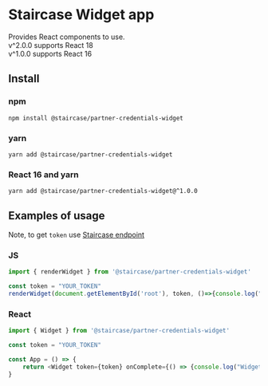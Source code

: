# Staircase Widget app
Provides React components to use.  
v^2.0.0 supports React 18  
v^1.0.0 supports React 16  

## Install

### npm 

```npm install @staircase/partner-credentials-widget```

### yarn 

```yarn add @staircase/partner-credentials-widget```

### React 16 and yarn

```yarn add @staircase/partner-credentials-widget@^1.0.0```



## Examples of usage

Note, to get `token` use  [Staircase endpoint](https://api.staircase.co/docs/Mortgage%20Products/Borrower/Employment/partnerWidgetToken#root)

### JS
```js
import { renderWidget } from '@staircase/partner-credentials-widget'

const token = "YOUR_TOKEN"
renderWidget(document.getElementById('root'), token, ()=>{console.log("Widget worked"), ()=>{console.log("Widget Error")}})
```

### React
```js
import { Widget } from '@staircase/partner-credentials-widget'

const token = "YOUR_TOKEN"

const App = () => {
    return <Widget token={token} onComplete={() => {console.log("Widget worked")} onError={()=>{}}}/>
}
```
